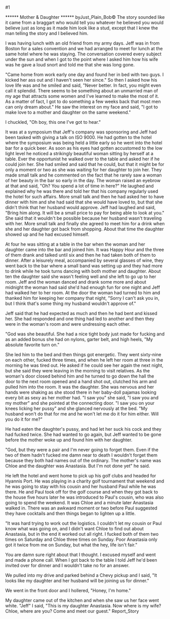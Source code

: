 #1 

 

 ****** Mother &amp; Daughter ****** byJust_Plain_Bob© The story sounded like it came from a braggart who would tell you whatever he believed you would believe just as long as it made him look like a stud, except that I knew the man telling the story and I believed him. 

 I was having lunch with an old friend from my army days. Jeff was in from Boston for a sales convention and we had arranged to meet for lunch at the same hotel where he was staying. The conversation covered every subject under the sun and when I got to the point where I asked him how his wife was he gave a loud snort and told me that she was long gone. 

 "Came home from work early one day and found her in bed with two guys. I kicked her ass out and I haven't seen her since." So then I asked how his love life was and he smiled and said, "Never better. In fact, you might even call it splendid. There seems to be something about an unmarried man of my age that attracts some women and I've learned to make the most of it. As a matter of fact, I got to do something a few weeks back that most men can only dream about." He saw the interest on my face and said, "I got to make love to a mother and daughter on the same weekend." 

 I chuckled, "Oh boy, this one I've got to hear." 

 It was at a symposium that Jeff's company was sponsoring and Jeff had been tasked with giving a talk on ISO 9000. He had gotten to the hotel where the symposium was being held a little early so he went into the hotel bar for a quick beer. As soon as his eyes had gotten accustomed to the low light level he noticed a strikingly beautiful woman sitting by herself at a table. Ever the opportunist he walked over to the table and asked her if he could join her. She had smiled and said that he could, but that it might be for only a moment or two as she was waiting for her daughter to join her. They made small talk and he commented on the fact that he rarely saw a woman of her beauty in the bar so early in the day. The woman raised an eyebrow at that and said, "Oh? You spend a lot of time in here?" He laughed and explained why he was there and told her that his company regularly used the hotel for such affairs. More small talk and then he had asked her to have dinner with him and she had said that she would have loved to, but that she didn't think that her husband would approve. Jeff had laughed and said, "Bring him along. It will be a small price to pay for being able to look at you." She said that it wouldn't be possible because her husband wasn't traveling with her. More small talk and finally she agreed to meet him for a drink when she and her daughter got back from shopping. About that time the daughter showed up and he had excused himself. 

 At four he was sitting at a table in the bar when the woman and her daughter came into the bar and joined him. It was Happy Hour and the three of them drank and talked until six and then he had taken both of them to dinner. After a leisurely meal, accompanied by several glasses of wine, they went back to the bar where a small band was setting up and they had more to drink while he took turns dancing with both mother and daughter. About ten the daughter said she wasn't feeling well and she left to go up to her room. Jeff and the woman danced and drank some more and about midnight the woman had said she'd had enough fun for one night and Jeff had walked her to her room. At the door the woman had turned to him and thanked him for keeping her company that night, "Sorry I can't ask you in, but I think that's some thing my husband wouldn't approve of." 

 Jeff said that he had expected as much and then he had bent and kissed her. She had responded and one thing had led to another and then they were in the woman's room and were undressing each other. 

 "God was she beautiful. She had a nice tight body just made for fucking and as an added bonus she had on nylons, garter belt, and high heels, "My absolute favorite turn on." 

 She led him to the bed and then things got energetic. They went sixty-nine on each other, fucked three times, and when he left her room at three in the morning he was tired out. He asked if he could see her again the next night, but she said they were leaving in the morning to visit relatives. As the woman's door closed behind him and he turned to go down the hall the door to the next room opened and a hand shot out, clutched his arm and pulled him into the room. It was the daughter. She was nervous and her hands were shaking as she stood there in her baby-doll pajamas looking every bit as sexy as her mother had. "I saw you" she said, "I saw you and my mother" and she pointed at the connecting door. "I saw you on your knees licking her pussy" and she glanced nervously at the bed. "My husband won't do that for me and he won't let me do it for him either. Will you do it for me?" 

 He had eaten the daughter's pussy, and had let her suck his cock and they had fucked twice. She had wanted to go again, but Jeff wanted to be gone before the mother woke up and found him with her daughter. 

 "God, but they were a pair and I'm never going to forget them. Even if the two of them hadn't fucked me damn near to death I wouldn't forget them because they both had names out of the ordinary. The mother's name was Chloe and the daughter was Anastasia. But I'm not done yet" he said. 

 He left the hotel and went home to pick up his golf clubs and headed for Hyannis Port. He was playing in a charity golf tournament that weekend and he was going to stay with his cousin and her husband Paul while he was there. He and Paul took off for the golf course and when they got back to the house five hours later he was introduced to Paul's cousin, who was also going to spend the weekend. It was Chloe and a minute later Anastasia walked in. There was an awkward moment or two before Paul suggested they have cocktails and then things began to lighten up a little. 

 "It was hard trying to work out the logistics. I couldn't let my cousin or Paul know what was going on, and I didn't want Chloe to find out about Anastasia, but in the end it worked out all right. I fucked both of them two times on Saturday and Chloe three times on Sunday. Poor Anastasia only got it twice from me on Sunday, but what the hey, life isn't fair." 

 You are damn sure right about that I thought. I excused myself and went and made a phone call. When I got back to the table I told Jeff he'd been invited over for dinner and I wouldn't take no for an answer. 

 We pulled into my drive and parked behind a Chevy pickup and I said, "It looks like my daughter and her husband will be joining us for dinner." 

 We went in the front door and I hollered, "Honey, I'm home." 

 My daughter came out of the kitchen and when she saw us her face went white. "Jeff" I said, "This is my daughter Anastasia. Now where is my wife? Chloe, where are you? Come and meet our guest." Report_Story 
